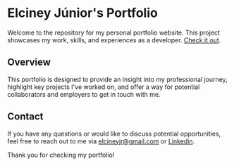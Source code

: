 # Elciney Júnior's Portfolio

Welcome to the repository for my personal portfolio website. This project showcases my work, skills, and experiences as a developer. [Check it out](https://elcineyjr.github.io/portfolio/).

## Overview

This portfolio is designed to provide an insight into my professional journey, highlight key projects I've worked on, and offer a way for potential collaborators and employers to get in touch with me.

## Contact

If you have any questions or would like to discuss potential opportunities, feel free to reach out to me via [elcineyjr@gmail.com](mailto:elcineyjr@gmail.com) or [Linkedin](https://www.linkedin.com/in/elcineyjr/).

Thank you for checking my portfolio!
